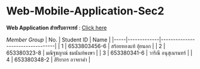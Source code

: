 # Web-Mobile-Application-Sec2
**Web Application สำหรับอาจารย์**  :   [Click here](https://siriyakorn348-2.github.io/Web-Mobile-Application-Sec2/)


*Member Group* 
| No. | Student ID  | Name                             |
|-----|-------------|----------------------------------|
| 1   | 6533803456-6 | สร้อยทองแท้ อุ้ยนอก         |
| 2   | 653380323-8 | มณิฐชญาณ์ ธมนันท์พงษา |
| 3   | 653380341-6 | วาริณี อนุสุเนรนทร์      |
| 4   | 653380348-2 | สิริยากร อาจยาคำ       |


